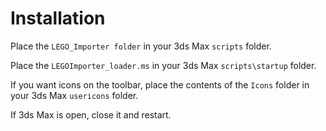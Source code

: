 # Installation

Place the `LEGO_Importer folder` in your 3ds Max `scripts` folder.

Place the `LEGOImporter_loader.ms` in your 3ds Max `scripts\startup` folder.

If you want icons on the toolbar, place the contents of the `Icons` folder in your 3ds Max `usericons` folder.

If 3ds Max is open, close it and restart.